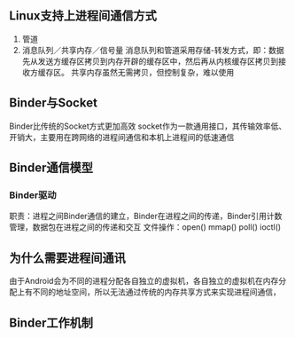 ## Linux支持上进程间通信方式
1. 管道
2. 消息队列／共享内存／信号量
消息队列和管道采用存储-转发方式，即：数据先从发送方缓存区拷贝到内存开辟的缓存区中，然后再从内核缓存区拷贝到接收方缓存区。
共享内存虽然无需拷贝，但控制复杂，难以使用

## Binder与Socket
Binder比传统的Socket方式更加高效
socket作为一款通用接口，其传输效率低、开销大，主要用在跨网络的进程间通信和本机上进程间的低速通信

## Binder通信模型
### Binder驱动
职责：进程之间Binder通信的建立，Binder在进程之间的传递，Binder引用计数管理，数据包在进程之间的传递和交互
文件操作：open() mmap() poll() ioctl()

## 为什么需要进程间通讯
由于Android会为不同的进程分配各自独立的虚拟机，各自独立的虚拟机在内存分配上有不同的地址空间，所以无法通过传统的内存共享方式来实现进程间通信，

## Binder工作机制
